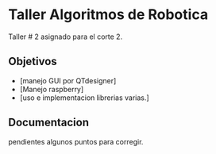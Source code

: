 
# Taller Algoritmos de Robotica
Taller # 2 asignado para el corte 2.

## Objetivos

 - [manejo GUI por QTdesigner]
 - [Manejo raspberry]
 - [uso e implementacion librerias varias.]

## Documentacion

pendientes algunos puntos para corregir.
